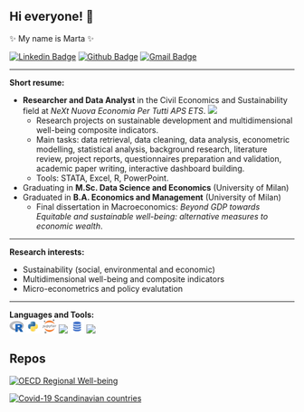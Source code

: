 ## Hi everyone! 👋
✨ My name is Marta ✨

[![Linkedin Badge](https://img.shields.io/badge/-LinkedIn-blue?style=for-the-badge&logo=Linkedin&logoColor=white&link=https://www.linkedin.com/marta-magnani-5566bb1b1/)][1]
[![Github Badge](https://img.shields.io/badge/-github-black?style=for-the-badge&labelColor=black&logo=github&logoColor=white&link=https://github.com/mmartamagna)][2]
[![Gmail Badge](https://img.shields.io/badge/-Gmail-c14438?style=for-the-badge&logo=Gmail&logoColor=white&link=mailto:mmagnani.marta@gmail.com)][3]

[1]: https://www.linkedin.com/in/marta-magnani-5566bb1b1/
[2]: https://github.com/mmartamagna
[3]: mailto:mmagnani.marta@gmail.com

---
**Short resume:**
- **Researcher and Data Analyst** in the Civil Economics and Sustainability field at *NeXt Nuova Economia Per Tutti APS ETS*. <img src="https://www.nexteconomia.org/wp-content/uploads/2016/05/next-logo-e1463394506814.png" width="100px"> </img> <br>
    * Research projects on sustainable development and multidimensional well-being composite indicators.
    * Main tasks: data retrieval, data cleaning, data analysis, econometric modelling, statistical analysis, background research, literature review, project reports, questionnaires preparation and validation, academic paper writing, interactive dashboard building.
    * Tools: STATA, Excel, R, PowerPoint.
- Graduating in **M.Sc. Data Science and Economics** (University of Milan)
- Graduated in **B.A. Economics and Management** (University of Milan)
    * Final dissertation in Macroeconomics: *Beyond GDP towards Equitable and sustainable well-being: alternative measures to economic wealth*.

--- 
**Research interests:**  
- Sustainability (social, environmental and economic)
- Multidimensional well-being and composite indicators
- Micro-econometrics and policy evalutation

--- 
**Languages and Tools:**  
<code><img height="25" src="https://raw.githubusercontent.com/github/explore/80688e429a7d4ef2fca1e82350fe8e3517d3494d/topics/r/r.png"></code>
<code><img height="25" src="https://raw.githubusercontent.com/github/explore/80688e429a7d4ef2fca1e82350fe8e3517d3494d/topics/python/python.png"></code>
<code><img height= "25" src="https://raw.githubusercontent.com/devicons/devicon/master/icons/jupyter/jupyter-original-wordmark.svg" alt="Jupyter"></code>
<code><img height="20" src="https://www.stata.com/includes/images/stata-logo-blue.svg"></code>
<code><img height="25" src="https://raw.githubusercontent.com/github/explore/80688e429a7d4ef2fca1e82350fe8e3517d3494d/topics/sql/sql.png"></code>
<code><img height="25" src="https://cdn.cdnlogo.com/logos/l/28/latex.svg"></code>

## Repos
[![OECD Regional Well-being](https://github-readme-stats.vercel.app/api/pin/?username=mmartamagna&repo=OECD-Regional-Well-being-dataset&show_owner=false)](https://github.com/mmartamagna/OECD-Regional-Well-being-dataset)

[![Covid-19 Scandinavian countries](https://github-readme-stats.vercel.app/api/pin/?username=mmartamagna&repo=Covid-19-Scandinavian-countries&show_owner=false)](https://github.com/mmartamagna/Covid-19-Scandinavian-countries)


